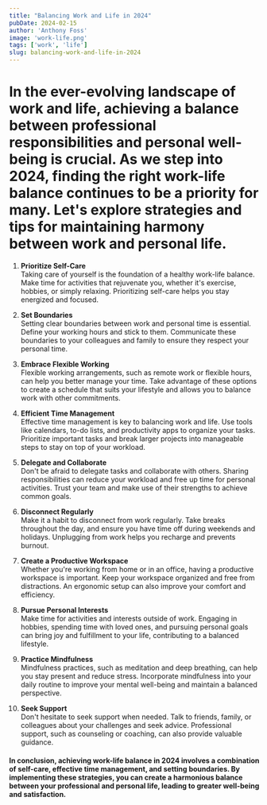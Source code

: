 ```yaml
---
title: "Balancing Work and Life in 2024"
pubDate: 2024-02-15
author: 'Anthony Foss'
image: 'work-life.png'
tags: ['work', 'life']
slug: balancing-work-and-life-in-2024
---
```


# In the ever-evolving landscape of work and life, achieving a balance between professional responsibilities and personal well-being is crucial. As we step into 2024, finding the right work-life balance continues to be a priority for many. Let's explore strategies and tips for maintaining harmony between work and personal life.

1. **Prioritize Self-Care**<br/>
Taking care of yourself is the foundation of a healthy work-life balance. Make time for activities that rejuvenate you, whether it's exercise, hobbies, or simply relaxing. Prioritizing self-care helps you stay energized and focused.

2. **Set Boundaries**<br/>
Setting clear boundaries between work and personal time is essential. Define your working hours and stick to them. Communicate these boundaries to your colleagues and family to ensure they respect your personal time.

3. **Embrace Flexible Working**<br/>
Flexible working arrangements, such as remote work or flexible hours, can help you better manage your time. Take advantage of these options to create a schedule that suits your lifestyle and allows you to balance work with other commitments.

4. **Efficient Time Management**<br/>
Effective time management is key to balancing work and life. Use tools like calendars, to-do lists, and productivity apps to organize your tasks. Prioritize important tasks and break larger projects into manageable steps to stay on top of your workload.

5. **Delegate and Collaborate**<br/>
Don't be afraid to delegate tasks and collaborate with others. Sharing responsibilities can reduce your workload and free up time for personal activities. Trust your team and make use of their strengths to achieve common goals.

6. **Disconnect Regularly**<br/>
Make it a habit to disconnect from work regularly. Take breaks throughout the day, and ensure you have time off during weekends and holidays. Unplugging from work helps you recharge and prevents burnout.

7. **Create a Productive Workspace**<br/>
Whether you're working from home or in an office, having a productive workspace is important. Keep your workspace organized and free from distractions. An ergonomic setup can also improve your comfort and efficiency.

8. **Pursue Personal Interests**<br/>
Make time for activities and interests outside of work. Engaging in hobbies, spending time with loved ones, and pursuing personal goals can bring joy and fulfillment to your life, contributing to a balanced lifestyle.

9. **Practice Mindfulness**<br/>
Mindfulness practices, such as meditation and deep breathing, can help you stay present and reduce stress. Incorporate mindfulness into your daily routine to improve your mental well-being and maintain a balanced perspective.

10. **Seek Support**<br/>
Don't hesitate to seek support when needed. Talk to friends, family, or colleagues about your challenges and seek advice. Professional support, such as counseling or coaching, can also provide valuable guidance.

#### In conclusion, achieving work-life balance in 2024 involves a combination of self-care, effective time management, and setting boundaries. By implementing these strategies, you can create a harmonious balance between your professional and personal life, leading to greater well-being and satisfaction.